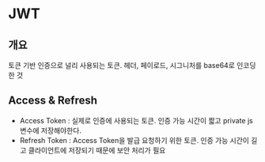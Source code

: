 # JWT

## 개요
토큰 기반 인증으로 널리 사용되는 토큰. 헤더, 페이로드, 시그니처를 base64로 인코딩한 것

## Access & Refresh
- Access Token : 실제로 인증에 사용되는 토큰. 인증 가능 시간이 짧고 private js 변수에 저장해야한다.
- Refresh Token : Access Token을 발급 요청하기 위한 토큰. 인증 가능 시간이 길고 클라이언트에 저장되기 때문에 보안 처리가 필요